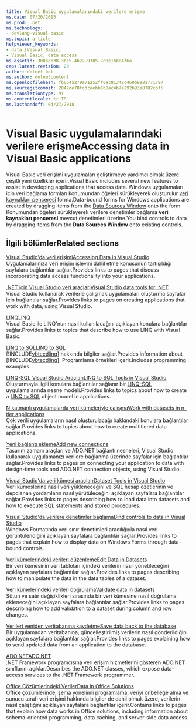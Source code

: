 ```yaml
---
title: Visual Basic uygulamalarındaki verilere erişme
ms.date: 07/20/2015
ms.prod: .net
ms.technology:
- devlang-visual-basic
ms.topic: article
helpviewer_keywords:
- data [Visual Basic]
- Visual Basic, data access
ms.assetid: 3086ab38-3be5-4b22-9385-7d0e16b04f6a
caps.latest.revision: 23
author: dotnet-bot
ms.author: dotnetcontent
ms.openlocfilehash: fb6645279a71252ff0ac81348c460b8981771797
ms.sourcegitcommit: 2042de78fcdceebb6b8ac4b7a292b93e8782cbf5
ms.translationtype: MT
ms.contentlocale: tr-TR
ms.lasthandoff: 04/27/2018
---
```

# <a name="accessing-data-in-visual-basic-applications"></a><span data-ttu-id="6858f-102">Visual Basic uygulamalarındaki verilere erişme</span><span class="sxs-lookup"><span data-stu-id="6858f-102">Accessing data in Visual Basic applications</span></span>
<span data-ttu-id="6858f-103">Visual Basic veri erişimi uygulamaları geliştirmeye yardımcı olmak üzere çeşitli yeni özellikler içerir.</span><span class="sxs-lookup"><span data-stu-id="6858f-103">Visual Basic includes several new features to assist in developing applications that access data.</span></span> <span data-ttu-id="6858f-104">Windows uygulamaları için veri bağlama formları konumundan öğeleri sürükleyerek oluşturulur [veri kaynakları penceresi](/visualstudio/data-tools/add-new-data-sources) forma.</span><span class="sxs-lookup"><span data-stu-id="6858f-104">Data-bound forms for Windows applications are created by dragging items from the [Data Sources Window](/visualstudio/data-tools/add-new-data-sources) onto the form.</span></span> <span data-ttu-id="6858f-105">Konumundan öğeleri sürükleyerek verilere denetimler bağlama **veri kaynakları penceresi** mevcut denetimleri üzerine.</span><span class="sxs-lookup"><span data-stu-id="6858f-105">You bind controls to data by dragging items from the **Data Sources Window** onto existing controls.</span></span>  
  
## <a name="related-sections"></a><span data-ttu-id="6858f-106">İlgili bölümler</span><span class="sxs-lookup"><span data-stu-id="6858f-106">Related sections</span></span>  
 [<span data-ttu-id="6858f-107">Visual Studio'da veri erişimi</span><span class="sxs-lookup"><span data-stu-id="6858f-107">Accessing Data in Visual Studio</span></span>](/visualstudio/data-tools/)  
 <span data-ttu-id="6858f-108">Uygulamalarınıza veri erişim işlevini dahil etme konusunun tartışıldığı sayfalara bağlantılar sağlar.</span><span class="sxs-lookup"><span data-stu-id="6858f-108">Provides links to pages that discuss incorporating data access functionality into your applications.</span></span>

 [<span data-ttu-id="6858f-109">.NET için Visual Studio veri araçları</span><span class="sxs-lookup"><span data-stu-id="6858f-109">Visual Studio data tools for .NET</span></span>](/visualstudio/data-tools/visual-studio-data-tools-for-dotnet)  
 <span data-ttu-id="6858f-110">Visual Studio kullanarak verilerle çalışmak uygulamaları oluşturma sayfalar için bağlantılar sağlar.</span><span class="sxs-lookup"><span data-stu-id="6858f-110">Provides links to pages on creating applications that work with data, using Visual Studio.</span></span>  
  
 [<span data-ttu-id="6858f-111">LINQ</span><span class="sxs-lookup"><span data-stu-id="6858f-111">LINQ</span></span>](../../visual-basic/programming-guide/language-features/linq/index.md)  
 <span data-ttu-id="6858f-112">Visual Basic ile LINQ'nun nasıl kullanılacağını açıklayan konulara bağlantılar sağlar.</span><span class="sxs-lookup"><span data-stu-id="6858f-112">Provides links to topics that describe how to use LINQ with Visual Basic.</span></span>  
  
 [<span data-ttu-id="6858f-113">LINQ to SQL</span><span class="sxs-lookup"><span data-stu-id="6858f-113">LINQ to SQL</span></span>](../../framework/data/adonet/sql/linq/index.md)  
 <span data-ttu-id="6858f-114">[!INCLUDE[vbtecdlinq](~/includes/vbtecdlinq-md.md)] hakkında bilgiler sağlar.</span><span class="sxs-lookup"><span data-stu-id="6858f-114">Provides information about [!INCLUDE[vbtecdlinq](~/includes/vbtecdlinq-md.md)].</span></span> <span data-ttu-id="6858f-115">Programlama örnekleri içerir.</span><span class="sxs-lookup"><span data-stu-id="6858f-115">Includes programming examples.</span></span>  
  
 [<span data-ttu-id="6858f-116">LINQ-SQL Visual Studio Araçları</span><span class="sxs-lookup"><span data-stu-id="6858f-116">LINQ to SQL Tools in Visual Studio</span></span>](/visualstudio/data-tools/linq-to-sql-tools-in-visual-studio2)  
 <span data-ttu-id="6858f-117">Oluşturmayla ilgili konulara bağlantılar sağlanır bir [LINQ-SQL](../../framework/data/adonet/sql/linq/index.md) uygulamalarında nesne modeli.</span><span class="sxs-lookup"><span data-stu-id="6858f-117">Provides links to topics about how to create a [LINQ to SQL](../../framework/data/adonet/sql/linq/index.md) object model in applications.</span></span>  
  
 [<span data-ttu-id="6858f-118">N katmanlı uygulamalarda veri kümeleriyle çalışma</span><span class="sxs-lookup"><span data-stu-id="6858f-118">Work with datasets in n-tier applications</span></span>](/visualstudio/data-tools/work-with-datasets-in-n-tier-applications)  
 <span data-ttu-id="6858f-119">Çok verili uygulamaların nasıl oluşturulacağı hakkındaki konulara bağlantılar sağlar.</span><span class="sxs-lookup"><span data-stu-id="6858f-119">Provides links to topics about how to create multitiered data applications.</span></span>  
     
 [<span data-ttu-id="6858f-120">Yeni bağlantı ekleme</span><span class="sxs-lookup"><span data-stu-id="6858f-120">Add new connections</span></span>](/visualstudio/data-tools/add-new-connections)  
 <span data-ttu-id="6858f-121">Tasarım zamanı araçları ve ADO.NET bağlantı nesneleri, Visual Studio kullanarak uygulamanızı verilere bağlanma üzerinde sayfalar için bağlantılar sağlar.</span><span class="sxs-lookup"><span data-stu-id="6858f-121">Provides links to pages on connecting your application to data with design-time tools and ADO.NET connection objects, using Visual Studio.</span></span>  

 [<span data-ttu-id="6858f-122">Visual Studio'da veri kümesi araçları</span><span class="sxs-lookup"><span data-stu-id="6858f-122">Dataset Tools in Visual Studio</span></span>](/visualstudio/data-tools/dataset-tools-in-visual-studio)  
 <span data-ttu-id="6858f-123">Veri kümeslerine nasıl veri yükleneceğini ve SQL hesap özetlerinin ve depolanan yordamların nasıl yürütüleceğini açıklayan sayfalara bağlantılar sağlar.</span><span class="sxs-lookup"><span data-stu-id="6858f-123">Provides links to pages describing how to load data into datasets and how to execute SQL statements and stored procedures.</span></span>  
  
 [<span data-ttu-id="6858f-124">Visual Studio'da verilere denetimler bağlama</span><span class="sxs-lookup"><span data-stu-id="6858f-124">Bind controls to data in Visual Studio</span></span>](/visualstudio/data-tools/bind-controls-to-data-in-visual-studio)  
 <span data-ttu-id="6858f-125">Windows Formatında veri sınır denetimleri aracılığıyla nasıl veri görüntülendiğini açıklayan sayfalara bağlantılar sağlar.</span><span class="sxs-lookup"><span data-stu-id="6858f-125">Provides links to pages that explain how to display data on Windows Forms through data-bound controls.</span></span>  
  
 [<span data-ttu-id="6858f-126">Veri kümelerindeki verileri düzenleme</span><span class="sxs-lookup"><span data-stu-id="6858f-126">Edit Data in Datasets</span></span>](/visualstudio/data-tools/edit-data-in-datasets)  
 <span data-ttu-id="6858f-127">Bir veri kümesinin veri tabloları içindeki verilerin nasıl yönetileceğini açıklayan sayfalara bağlantılar sağlar.</span><span class="sxs-lookup"><span data-stu-id="6858f-127">Provides links to pages describing how to manipulate the data in the data tables of a dataset.</span></span>  
  
 [<span data-ttu-id="6858f-128">Veri kümelerindeki verileri doğrulama</span><span class="sxs-lookup"><span data-stu-id="6858f-128">Validate data in datasets</span></span>](/visualstudio/data-tools/validate-data-in-datasets)  
 <span data-ttu-id="6858f-129">Sütun ve satır değişiklikleri sırasında bir veri kümesine nasıl doğrulama ekleneceğini açıklayan sayfalara bağlantılar sağlar.</span><span class="sxs-lookup"><span data-stu-id="6858f-129">Provides links to pages describing how to add validation to a dataset during column and row changes.</span></span>  
  
 [<span data-ttu-id="6858f-130">Verileri yeniden veritabanına kaydetme</span><span class="sxs-lookup"><span data-stu-id="6858f-130">Save data back to the database</span></span>](/visualstudio/data-tools/save-data-back-to-the-database)  
 <span data-ttu-id="6858f-131">Bir uygulamadan veritabanına, güncelleştirilmiş verilerin nasıl gönderildiğini açıklayan sayfalara bağlantılar sağlar.</span><span class="sxs-lookup"><span data-stu-id="6858f-131">Provides links to pages explaining how to send updated data from an application to the database.</span></span>  
  
 [<span data-ttu-id="6858f-132">ADO.NET</span><span class="sxs-lookup"><span data-stu-id="6858f-132">ADO.NET</span></span>](../../framework/data/adonet/index.md)  
 <span data-ttu-id="6858f-133">.NET Framework programcısına veri erişim hizmetlerini gösteren ADO.NET sınıflarını açıklar.</span><span class="sxs-lookup"><span data-stu-id="6858f-133">Describes the ADO.NET classes, which expose data-access services to the .NET Framework programmer.</span></span>

 [<span data-ttu-id="6858f-134">Office Çözümlerindeki Veriler</span><span class="sxs-lookup"><span data-stu-id="6858f-134">Data in Office Solutions</span></span>](https://msdn.microsoft.com/library/xx069ybh)  
 <span data-ttu-id="6858f-135">Office çözümlerinde, şema yönelimli programlama, veriyi önbelleğe alma ve sunucu tarafı veri erişimi hakkında bilgiler de dahil olmak üzere, verilerin nasıl çalıştığını açıklayan sayfalara bağlantılar içerir.</span><span class="sxs-lookup"><span data-stu-id="6858f-135">Contains links to pages that explain how data works in Office solutions, including information about schema-oriented programming, data caching, and server-side data access.</span></span>
